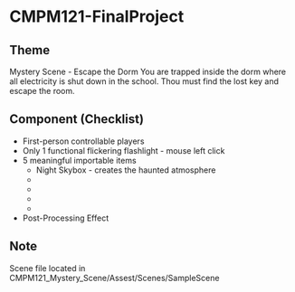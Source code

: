 # CMPM121-FinalProject

## Theme
Mystery Scene - Escape the Dorm
You are trapped inside the dorm where all electricity is shut down in the school. Thou must find the lost key and escape the room.

## Component (Checklist)
- First-person controllable players
- Only 1 functional flickering flashlight - mouse left click
- 5 meaningful importable items
  - Night Skybox - creates the haunted atmosphere
  - 
  - 
  - 
  - 
- Post-Processing Effect

## Note
Scene file located in CMPM121_Mystery_Scene/Assest/Scenes/SampleScene
